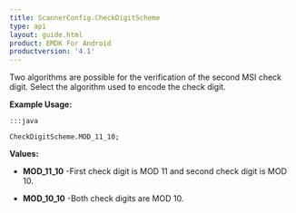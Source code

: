 ```yaml
---
title: ScannerConfig.CheckDigitScheme
type: api
layout: guide.html
product: EMDK For Android
productversion: '4.1'
---
```



Two algorithms are possible for the verification of the second MSI check
 digit. Select the algorithm used to encode the check digit.
 
 

**Example Usage:**
	
	:::java
	
	CheckDigitScheme.MOD_11_10;
	


**Values:**

* **MOD_11_10** -First check digit is MOD 11 and second check digit is MOD 10.

* **MOD_10_10** -Both check digits are MOD 10.












